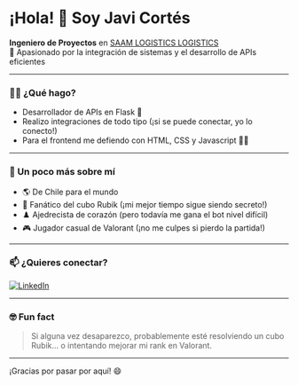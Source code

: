 # ¡Hola! 👋 Soy Javi Cortés

**Ingeniero de Proyectos** en [SAAM LOGISTICS LOGISTICS](https://www.aep.cl/aep-en-linea)  
🚢 Apasionado por la integración de sistemas y el desarrollo de APIs eficientes

---

### 👨‍💻 ¿Qué hago?

- Desarrollador de APIs en Flask 🐍
- Realizo integraciones de todo tipo (¡si se puede conectar, yo lo conecto!)
- Para el frontend me defiendo con HTML, CSS y Javascript 🎨✨

---

### 🚀 Un poco más sobre mí

- 🌎 De Chile para el mundo
- 🧩 Fanático del cubo Rubik (¡mi mejor tiempo sigue siendo secreto!)
- ♟️ Ajedrecista de corazón (pero todavía me gana el bot nivel difícil)
- 🎮 Jugador casual de Valorant (¡no me culpes si pierdo la partida!)

---

### 📫 ¿Quieres conectar?

[![LinkedIn](https://img.shields.io/badge/LinkedIn-blue?logo=linkedin&style=flat-square)](https://www.linkedin.com/in/javier-cort%C3%A9s-21b673224/)

---

### 🤓 Fun fact

> Si alguna vez desaparezco, probablemente esté resolviendo un cubo Rubik… o intentando mejorar mi rank en Valorant.

---

¡Gracias por pasar por aquí! 😄

